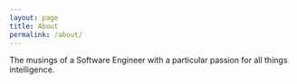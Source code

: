 ```yaml
---
layout: page
title: About
permalink: /about/
---
```


The musings of a Software Engineer with a particular passion for all things intelligence.
